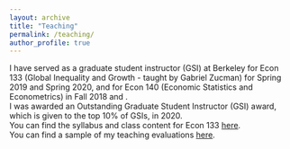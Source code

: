 ```yaml
---
layout: archive
title: "Teaching"
permalink: /teaching/
author_profile: true
---
```


I have served as a graduate student instructor (GSI) at Berkeley for Econ 133 (Global Inequality and Growth - taught by Gabriel Zucman) for Spring 2019 and Spring 2020, and for Econ 140 (Economic Statistics and Econometrics) in Fall 2018 and . <br/>
I was awarded an Outstanding Graduate Student Instructor (GSI) award, which is given to the top 10% of GSIs, in 2020.  <br/>
You can find the syllabus and class content for Econ 133 [here](http://gabriel-zucman.eu/econ133-2019/). <br/>
You can find a sample of my teaching evaluations [here](/files/Teachingevaluations.pdf).
